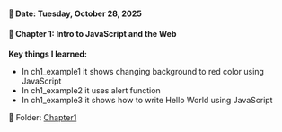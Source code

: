 <h4><b>📌 Date: Tuesday, October 28, 2025</b></h4>
<h4>📘 Chapter 1: Intro to JavaScript and the Web</h4>
<p>
   <b>Key things I learned:</b>
   <ul>
      <li>In ch1_example1 it shows changing background to red color using JavaScript</li>
      <li>In ch1_example2 it uses alert function</li>
      <li>In ch1_example3 it shows how to write Hello World using JavaScript</li>
   </ul>
</p>
<p>🔗 Folder: <a href="03-Chapter1(IntroToJavascriptAndTheWeb)">Chapter1</a> </p> <br>

